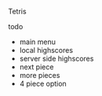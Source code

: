 Tetris

todo
- main menu
- local highscores
- server side highscores
- next piece
- more pieces
- 4 piece option
